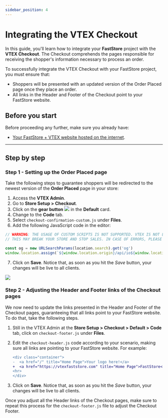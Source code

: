 ```yaml
---
sidebar_position: 4
---
```


# Integrating the VTEX Checkout

In this guide, you'll learn how to integrate your **FastStore** project with the **VTEX Checkout**. The Checkout comprehends the pages responsible for receiving the shopper's information necessary to process an order.

To successfully integrate the VTEX Checkout with your FastStore project, you must ensure that:
- Shoppers will be presented with an updated version of the Order Placed page once they place an order. 
- All links in the Header and Footer of the Checkout point to your FastStore website.

## Before you start

Before proceeding any further, make sure you already have:
- [Your FastStore + VTEX website hosted on the internet](/how-to-guides/platform-integration/vtex/hosting-a-faststore-vtex-website).

---

## Step by step

### Step 1 - Setting up the Order Placed page

Take the following steps to guarantee shoppers will be redirected to the newest version of the **Order Placed** page in your store:

1. Access the **VTEX Admin**.
2. Go to **Store Setup > Checkout**.
3. Click on the **gear button** <img class="inline w-8" src="https://vtexhelp.vtexassets.com/assets/docs/src/GearButton___321ecfa4cbfc643280bdb8334dafa486.png"/> in the **Default** card.
4. Change to the **Code** tab. 
5. Select `checkout-confirmation-custom.js` under **Files**. 
6. Add the following JavaScript code in the editor:

  ```jsx {4-5} title="checkout-confirmation-custom.js"
  // WARNING: THE USAGE OF CUSTOM SCRIPTS IS NOT SUPPORTED. VTEX IS NOT LIABLE FOR ANY DAMAGES THIS MAY CAUSE.
  // THIS MAY BREAK YOUR STORE AND STOP SALES. IN CASE OF ERRORS, PLEASE DELETE THE CONTENT OF THIS SCRIPT.

  const og = new URLSearchParams(location.search).get('og')
  window.location.assign(`${window.location.origin}/api/io${window.location.pathname}?og=${og}`)
  ```
    
7. Click on **Save**. Notice that, as soon as you hit the *Save* button, your changes will be live to all clients.

![](https://vtexhelp.vtexassets.com/assets/docs/src/orderplacedversion___224b9d7a692b85ae1e56eee5744bd511.png)

### Step 2 - Adjusting the Header and Footer links of the Checkout pages

We now need to update the links presented in the Header and Footer of the Checkout pages, guaranteeing that all links point to your FastStore website. To do that, take the following steps.

1. Still in the VTEX Admin at the **Store Setup > Checkout > Default > Code** tab, click on `checkout-footer.js` under **Files**. 
2. Edit the `checkout-header.js` code according to your scenario, making sure all links are pointing to your FastStore website. For example:

    ```diff title="checkout-header.js"
    <div class="container">
    -  <a href="/" title="Home Page">Your logo here!</a>
    +  <a href="https://vtexfaststore.com" title="Home Page">FastStore</a>
    <hr>
    </div>
    ```

3. Click on **Save**. Notice that, as soon as you hit the *Save* button, your changes will be live to all clients.

Once you adjust all the Header links of the Checkout pages, make sure to repeat this process for the `checkout-footer.js` file to adjust the Checkout Footer.


